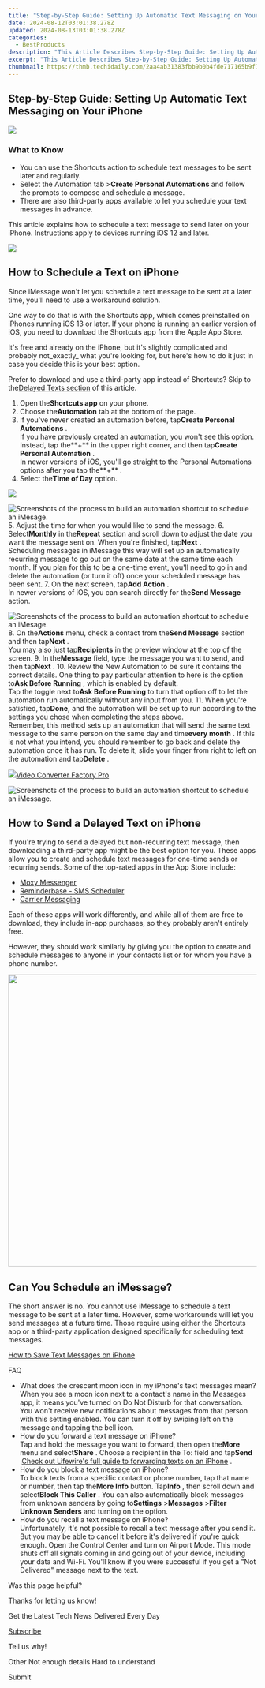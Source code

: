 ```yaml
---
title: "Step-by-Step Guide: Setting Up Automatic Text Messaging on Your iPhone"
date: 2024-08-12T03:01:38.278Z
updated: 2024-08-13T03:01:38.278Z
categories:
  - BestProducts
description: "This Article Describes Step-by-Step Guide: Setting Up Automatic Text Messaging on Your iPhone"
excerpt: "This Article Describes Step-by-Step Guide: Setting Up Automatic Text Messaging on Your iPhone"
thumbnail: https://thmb.techidaily.com/2aa4ab31383fbb9b0b4fde717165b9f7119026d37948432465f45718cb2abd14.jpg
---
```


## Step-by-Step Guide: Setting Up Automatic Text Messaging on Your iPhone
<!-- affiliate ads begin -->
<a href="https://store.advancedwebranking.com/order/checkout.php?PRODS=4715051&QTY=1&AFFILIATE=108875&CART=1"><img src="https://secure.avangate.com/images/merchant/14edc6ebfdae2e23bbed83d67f50e983/products/33_awr%20logo.png" border="0"></a>
<!-- affiliate ads end -->
### What to Know

* You can use the Shortcuts action to schedule text messages to be sent later and regularly.
* Select the Automation tab >**Create Personal Automations** and follow the prompts to compose and schedule a message.
* There are also third-party apps available to let you schedule your text messages in advance.

 This article explains how to schedule a text message to send later on your iPhone. Instructions apply to devices running iOS 12 and later.

<!-- affiliate ads begin -->
<a href="https://estore.winxdvd.com/order/checkout.php?PRODS=1412049&QTY=1&AFFILIATE=108875&CART=1"><img src="https://www.winxdvd.com/affiliate/new-banner/pt-200x200.jpg" border="0"></a>
<!-- affiliate ads end -->
## How to Schedule a Text on iPhone

 Since iMessage won't let you schedule a text message to be sent at a later time, you'll need to use a workaround solution.

 One way to do that is with the Shortcuts app, which comes preinstalled on iPhones running iOS 13 or later. If your phone is running an earlier version of iOS, you need to download the Shortcuts app from the Apple App Store.

 It's free and already on the iPhone, but it's slightly complicated and probably not_exactly_ what you're looking for, but here's how to do it just in case you decide this is your best option.

 Prefer to download and use a third-party app instead of Shortcuts? Skip to the[Delayed Texts section](https://www.lifewire.com/schedule-text-message-on-iphone-5186842#toc-how-do-you-send-a-delayed-text-on-iphone:~:text=How%20to%20Send%20a%20Delayed%20Text%20on%20iPhone) of this article.

1. Open the**Shortcuts app** on your phone.
2. Choose the**Automation** tab at the bottom of the page.
3. If you've never created an automation before, tap**Create Personal Automations** .  
 If you have previously created an automation, you won't see this option. Instead, tap the**+** in the upper right corner, and then tap**Create Personal Automation** .  
 In newer versions of iOS, you'll go straight to the Personal Automations options after you tap the**+** .
4. Select the**Time of Day** option.  
<!-- affiliate ads begin -->
<a href="https://secure.2checkout.com/order/checkout.php?PRODS=32667153&QTY=1&AFFILIATE=108875&CART=1"><img src="https://www.coolmuster.com/uploads/image/20201228/feature02.png" border="0"></a>
<!-- affiliate ads end -->
![Screenshots of the process to build an automation shortcut to schedule an iMesage.](https://www.lifewire.com/thmb/UfrDRTY-BByYedEzj0Xy95M_7Iw=/1500x0/filters:no_upscale():max_bytes(150000):strip_icc():format(webp)/01_Automated_iMessage-9da308b8cbcb4bd0b48faa59327bf27b.jpg)
5. Adjust the time for when you would like to send the message.
6. Select**Monthly** in the**Repeat** section and scroll down to adjust the date you want the message sent on. When you're finished, tap**Next** .  
 Scheduling messages in iMessage this way will set up an automatically recurring message to go out on the same date at the same time each month. If you plan for this to be a one-time event, you'll need to go in and delete the automation (or turn it off) once your scheduled message has been sent.
7. On the next screen, tap**Add Action** .  
 In newer versions of iOS, you can search directly for the**Send Message** action.  
<!-- affiliate ads begin -->

<!-- affiliate ads end -->
![Screenshots of the process to build an automation shortcut to schedule an iMesage.](https://www.lifewire.com/thmb/2dGNqnlCpokJX3LUXFqXodMJfNM=/1500x0/filters:no_upscale():max_bytes(150000):strip_icc():format(webp)/02_Automated_iMessage-3fd9f320529b4053be09009acf9435d3.jpg)
8. On the**Actions** menu, check a contact from the**Send Message** section and then tap**Next** .  
 You may also just tap**Recipients** in the preview window at the top of the screen.
9. In the**Message** field, type the message you want to send, and then tap**Next** .
10. Review the New Automation to be sure it contains the correct details. One thing to pay particular attention to here is the option to**Ask Before Running** , which is enabled by default.  
 Tap the toggle next to**Ask Before Running** to turn that option off to let the automation run automatically without any input from you.
11. When you're satisfied, tap**Done,** and the automation will be set up to run according to the settings you chose when completing the steps above.  
 Remember, this method sets up an automation that will send the same text message to the same person on the same day and time**every month** . If this is not what you intend, you should remember to go back and delete the automation once it has run. To delete it, slide your finger from right to left on the automation and tap**Delete** .  
<!-- affiliate ads begin -->
<a href="https://secure.2checkout.com/order/checkout.php?PRODS=4537547&QTY=1&AFFILIATE=108875&CART=1"><img src="https://secure.avangate.com/images/merchant/4b0a0290ad7df100b77e86839989a75e/products/vcfpro.png" border="0">Video Converter Factory Pro</a>
<!-- affiliate ads end -->
![Screenshots of the process to build an automation shortcut to schedule an iMessage.](https://www.lifewire.com/thmb/LN8SRiIMnGZrpc4Yz__fGK5CqOc=/1500x0/filters:no_upscale():max_bytes(150000):strip_icc():format(webp)/03_Automated_iMessage-62945f47ce9d4c58b973075ec45316fb.jpg)

## How to Send a Delayed Text on iPhone

 If you're trying to send a delayed but non-recurring text message, then downloading a third-party app might be the best option for you. These apps allow you to create and schedule text messages for one-time sends or recurring sends. Some of the top-rated apps in the App Store include:

* [Moxy Messenger](https://apps.apple.com/vg/app/moxy-messenger/id1363681012)
* [Reminderbase - SMS Scheduler](https://apps.apple.com/us/app/reminderbase-sms-scheduler/id1438382574)
* [Carrier Messaging](https://apps.apple.com/us/app/carrier-messaging/id1027638921)

 Each of these apps will work differently, and while all of them are free to download, they include in-app purchases, so they probably aren't entirely free.

 However, they should work similarly by giving you the option to create and schedule messages to anyone in your contacts list or for whom you have a phone number.

<!-- affiliate ads begin -->
<a href="https://mushroom-supplies.sjv.io/c/5597632/1692242/18134" target="_top" id="1692242"><img src="//a.impactradius-go.com/display-ad/18134-1692242" border="0" alt="" width="834" height="592"/></a><img height="0" width="0" src="https://imp.pxf.io/i/5597632/1692242/18134" style="position:absolute;visibility:hidden;" border="0" />
<!-- affiliate ads end -->
## Can You Schedule an iMessage?

 The short answer is no. You cannot use iMessage to schedule a text message to be sent at a later time. However, some workarounds will let you send messages at a future time. Those require using either the Shortcuts app or a third-party application designed specifically for scheduling text messages.

[How to Save Text Messages on iPhone](https://www.lifewire.com/save-text-messages-on-iphone-5207193)

 FAQ

* What does the crescent moon icon in my iPhone's text messages mean?  
 When you see a moon icon next to a contact's name in the Messages app, it means you've turned on Do Not Disturb for that conversation. You won't receive new notifications about messages from that person with this setting enabled. You can turn it off by swiping left on the message and tapping the bell icon.
* How do you forward a text message on iPhone?  
 Tap and hold the message you want to forward, then open the**More** menu and select**Share** . Choose a recipient in the To: field and tap**Send** .[Check out Lifewire's full guide to forwarding texts on an iPhone](https://www.lifewire.com/forward-a-text-message-on-iphone-1999154) .
* How do you block a text message on iPhone?  
 To block texts from a specific contact or phone number, tap that name or number, then tap the**More Info** button. Tap**Info** , then scroll down and select**Block This Caller** . You can also automatically block messages from unknown senders by going to**Settings** \>**Messages** \>**Filter Unknown Senders** and turning on the option.
* How do you recall a text message on iPhone?  
 Unfortunately, it's not possible to recall a text message after you send it. But you may be able to cancel it before it's delivered if you're quick enough. Open the Control Center and turn on Airport Mode. This mode shuts off all signals coming in and going out of your device, including your data and Wi-Fi. You'll know if you were successful if you get a "Not Delivered" message next to the text.

Was this page helpful?

Thanks for letting us know!

 Get the Latest Tech News Delivered Every Day

[Subscribe](https://www.lifewire.com/#)

Tell us why!

 Other  Not enough details  Hard to understand

 Submit

<ins class="adsbygoogle"
     style="display:block"
     data-ad-format="autorelaxed"
     data-ad-client="ca-pub-7571918770474297"
     data-ad-slot="1223367746"></ins>



<ins class="adsbygoogle"
     style="display:block"
     data-ad-client="ca-pub-7571918770474297"
     data-ad-slot="8358498916"
     data-ad-format="auto"
     data-full-width-responsive="true"></ins>


